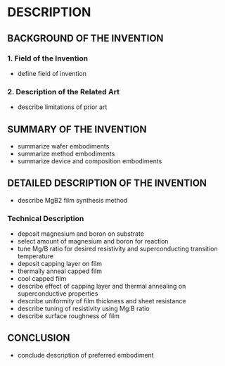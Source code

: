 # DESCRIPTION

## BACKGROUND OF THE INVENTION

### 1. Field of the Invention

- define field of invention

### 2. Description of the Related Art

- describe limitations of prior art

## SUMMARY OF THE INVENTION

- summarize wafer embodiments
- summarize method embodiments
- summarize device and composition embodiments

## DETAILED DESCRIPTION OF THE INVENTION

- describe MgB2 film synthesis method

### Technical Description

- deposit magnesium and boron on substrate
- select amount of magnesium and boron for reaction
- tune Mg/B ratio for desired resistivity and superconducting transition temperature
- deposit capping layer on film
- thermally anneal capped film
- cool capped film
- describe effect of capping layer and thermal annealing on superconductive properties
- describe uniformity of film thickness and sheet resistance
- describe tuning of resistivity using Mg:B ratio
- describe surface roughness of film

## CONCLUSION

- conclude description of preferred embodiment

